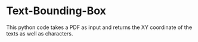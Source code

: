 # Text-Bounding-Box

This python code takes a PDF as input and returns the XY coordinate of the texts as well as characters.
